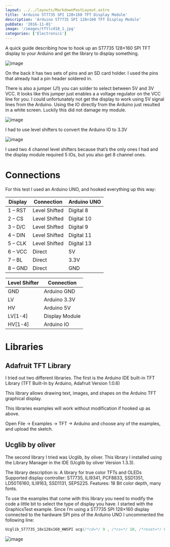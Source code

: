 ```yaml
---
layout: ../../layouts/MarkdownPostLayout.astro
title: 'Arduino ST7735 SPI 128×160 TFT Display Module'
description: 'Arduino ST7735 SPI 128×160 TFT Display Module'
pubDate: '2016-11-01'
image: '/images/tftlcd18_1.jpg'
categories: ['Electronics']
---
```


A quick guide describing how to hook up an ST7735 128×160 SPI TFT
display to your Arduino and get the library to display something.

![image](/images/tftlcd18_1.jpg)

On the back it has two sets of pins and an SD card holder. I used the
pins that already had a pin header soldered in.

There is also a jumper (J1) you can solder to select between 5V and 3V
VCC. It looks like this jumper just enables a a voltage regulator on the
VCC line for you. I could unfortunately not get the display to work
using 5V signal lines from the Arduino. Using the IO directly from the
Arduino just resulted in a white screen. Luckily this did not damage my
module.

![image](/images/tftlcd18_3.jpg)

I had to use level shifters to convert the Arduino IO to 3.3V

![image](/images/level_shift_module.jpg)

I used two 4 channel level shifters because that’s the only ones I had
and the display module required 5 IOs, but you also get 8 channel ones.

# Connections

For this test I used an Arduino UNO, and hooked everything up this way:

| Display | Connection    | Arduino UNO |
|---------|---------------|-------------|
| 1 – RST | Level Shifted | Digital 8   |
| 2 – CS  | Level Shifted | Digital 10  |
| 3 – D/C | Level Shifted | Digital 9   |
| 4 – DIN | Level Shifted | Digital 11  |
| 5 – CLK | Level Shifted | Digital 13  |
| 6 – VCC | Direct        | 5V          |
| 7 – BL  | Direct        | 3.3V        |
| 8 – GND | Direct        | GND         |

| Level Shifter | Connection     |
|---------------|----------------|
| GND           | Arduino GND    |
| LV            | Arduino 3.3V   |
| HV            | Arduino 5V     |
| LV\[1-4\]     | Display Module |
| HV\[1-4\]     | Arduino IO     |

# Libraries

## Adafruit TFT Library

I tried out two different libraries. The first is the Arduino IDE
built-in TFT Library (TFT Built-In by Arduino, Adafruit Version 1.0.6)

This library allows drawing text, images, and shapes on the Arduino TFT
graphical display.

This libraries examples will work without modification if hooked up as
above.

Open File -\> Examples -\> TFT -\> Arduino and choose any of the
examples, and upload the sketch.

## Ucglib by oliver

The second library I tried was Ucglib, by oliver. This library I
installed using the Library Manager in the IDE (Ucglib by oliver Version
1.3.3).

The library description is: A library for true color TFTs and OLEDs
Supported display controller: ST7735, ILI9341, PCF8833, SSD1351,
LD50T6160, ILI9163, SSD1131, SEPS225. Features: 18 Bit color depth, many
fonts.

To use the examples that come with this library you need to modify the
code a little bit to select the type of display you have. I started with
the GraphicsTest example. Since I’m using a ST7735 SPI 128×160 display
connected to the hardware SPI pins of the Arduino UNO I uncommented the
following line:

``` C++
Ucglib_ST7735_18x128x160_HWSPI ucg(/*cd=*/ 9 , /*cs=*/ 10, /*reset=*/ 8);
```

![image](/images/tftlcd18_4.jpg)
